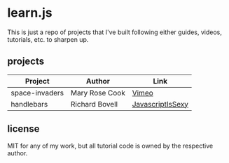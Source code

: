 # learn.js

This is just a repo of projects that I've built following either guides, videos, tutorials, etc. to sharpen up.

## projects

| Project         | Author          | Link                       |
| --------------- | --------------- | -------------------------- |
| space-invaders  | Mary Rose Cook  | [Vimeo](http://vimeo.com/105955605) |
| handlebars      | Richard Bovell  | [JavascriptIsSexy](http://javascriptissexy.com/handlebars-js-tutorial-learn-everything-about-handlebars-js-javascript-templating/) |

## license

MIT for any of my work, but all tutorial code is owned by the respective author.